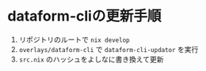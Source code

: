 # dataform-cliの更新手順

1. リポジトリのルートで `nix develop`
2. `overlays/dataform-cli` で `dataform-cli-updator` を実行
3. `src.nix` のハッシュをよしなに書き換えて更新
